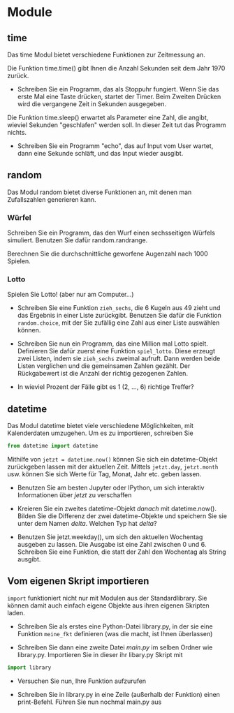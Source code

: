 <!-- 
.. title: 5 - Übungen - 17.11.17
.. slug: module_exceptions_uebungen
.. date: 2017-11-16 00:00:00 UTC+01:00
.. tags: 
.. category: 
.. link: 
.. description: 
.. type: text
-->



# Module

## time

Das time Modul bietet verschiedene Funktionen zur Zeitmessung an.

Die Funktion time.time() gibt Ihnen die Anzahl Sekunden seit dem Jahr 1970 zurück.

* Schreiben Sie ein Programm, das als Stoppuhr fungiert. Wenn Sie das erste Mal eine Taste drücken,
startet der Timer. Beim Zweiten Drücken wird die vergangene Zeit in Sekunden ausgegeben.

Die Funktion time.sleep() erwartet als Parameter eine Zahl, die angibt, wieviel Sekunden "geschlafen"
werden soll. In dieser Zeit tut das Programm nichts.

* Schreiben Sie ein Programm "echo", das auf Input vom User wartet, dann eine Sekunde schläft, und
das Input wieder ausgibt.

## random

Das Modul random bietet diverse Funktionen an, mit denen man Zufallszahlen generieren kann.

### Würfel

Schreiben Sie ein Programm, das den Wurf einen sechsseitigen Würfels simuliert.
Benutzen Sie dafür random.randrange.

Berechnen Sie die durchschnittliche geworfene Augenzahl nach 1000 Spielen.

### Lotto

Spielen Sie Lotto! (aber nur am Computer...) 

* Schreiben Sie eine Funktion ```zieh_sechs```, die 6 Kugeln aus 49 zieht und das Ergebnis in einer Liste zurückgibt.
  Benutzen Sie dafür die Funktion ```random.choice```, mit der Sie zufällig eine Zahl aus einer Liste
  auswählen können.

* Schreiben Sie nun ein Programm, das eine Million mal Lotto spielt.
  Definieren Sie dafür zuerst eine Funktion ```spiel_lotto```.
  Diese erzeugt zwei Listen, indem sie ```zieh_sechs``` zweimal aufruft.
  Dann werden beide Listen verglichen und die gemeinsamen Zahlen gezählt.
  Der Rückgabewert ist die Anzahl der richtig gezogenen Zahlen.

* In wieviel Prozent der Fälle gibt es 1 (2, ..., 6) richtige Treffer?


## datetime

Das Modul datetime bietet viele verschiedene Möglichkeiten, mit Kalenderdaten umzugehen.
Um es zu importieren, schreiben Sie

```python
from datetime import datetime
```

Mithilfe von ```jetzt = datetime.now()``` können Sie sich ein datetime-Objekt zurückgeben lassen mit der 
aktuellen Zeit.
Mittels ```jetzt.day```, ```jetzt.month``` usw. können Sie sich Werte für Tag, Monat, Jahr etc. geben lassen.

* Benutzen Sie am besten Jupyter oder IPython, um sich interaktiv Informationen über *jetzt* zu verschaffen

* Kreieren Sie ein zweites datetime-Objekt *danach* mit datetime.now(). Bilden Sie die Differenz
  der zwei datetime-Objekte und speichern Sie sie unter dem Namen *delta*. Welchen Typ hat *delta*?

* Benutzen Sie jetzt.weekday(), um sich den aktuellen Wochentag ausgeben zu lassen. Die Ausgabe ist eine
  Zahl zwischen 0 und 6. Schreiben Sie eine Funktion, die statt der Zahl den Wochentag als String
  ausgibt.

## Vom eigenen Skript importieren

```import``` funktioniert nicht nur mit Modulen aus der Standardlibrary.
Sie können damit auch einfach eigene Objekte aus ihren eigenen Skripten laden.


* Schreiben Sie als erstes eine Python-Datei library.py, in der sie eine Funktion ```meine_fkt``` definieren 
  (was die macht, ist Ihnen überlassen)

* Schreiben Sie dann eine zweite Datei *main.py* im selben Ordner wie library.py.
  Importieren Sie in dieser ihr libary.py Skript mit

```python
import library
```

* Versuchen Sie nun, Ihre Funktion aufzurufen

* Schreiben Sie in library.py in eine Zeile (außerhalb der Funktion) einen print-Befehl. 
  Führen Sie nun nochmal main.py aus



